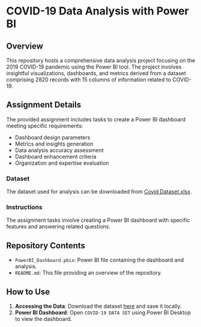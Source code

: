 # COVID-19 Data Analysis with Power BI

## Overview
This repository hosts a comprehensive data analysis project focusing on the 2019 COVID-19 pandemic using the Power BI tool. The project involves insightful visualizations, dashboards, and metrics derived from a dataset comprising 2820 records with 15 columns of information related to COVID-19.

## Assignment Details
The provided assignment includes tasks to create a Power BI dashboard meeting specific requirements:
- Dashboard design parameters
- Metrics and insights generation
- Data analysis accuracy assessment
- Dashboard enhancement criteria
- Organization and expertise evaluation

### Dataset
The dataset used for analysis can be downloaded from [Covid Dataset.xlsx](link_to_dataset).

### Instructions
The assignment tasks involve creating a Power BI dashboard with specific features and answering related questions.

## Repository Contents
- `PowerBI_Dashboard.pbix`: Power BI file containing the dashboard and analysis.
- `README.md`: This file providing an overview of the repository.

## How to Use
1. **Accessing the Data**: Download the dataset [here](link_to_dataset) and save it locally.
2. **Power BI Dashboard**: Open `COVID-19 DATA SET` using Power BI Desktop to view the dashboard.

